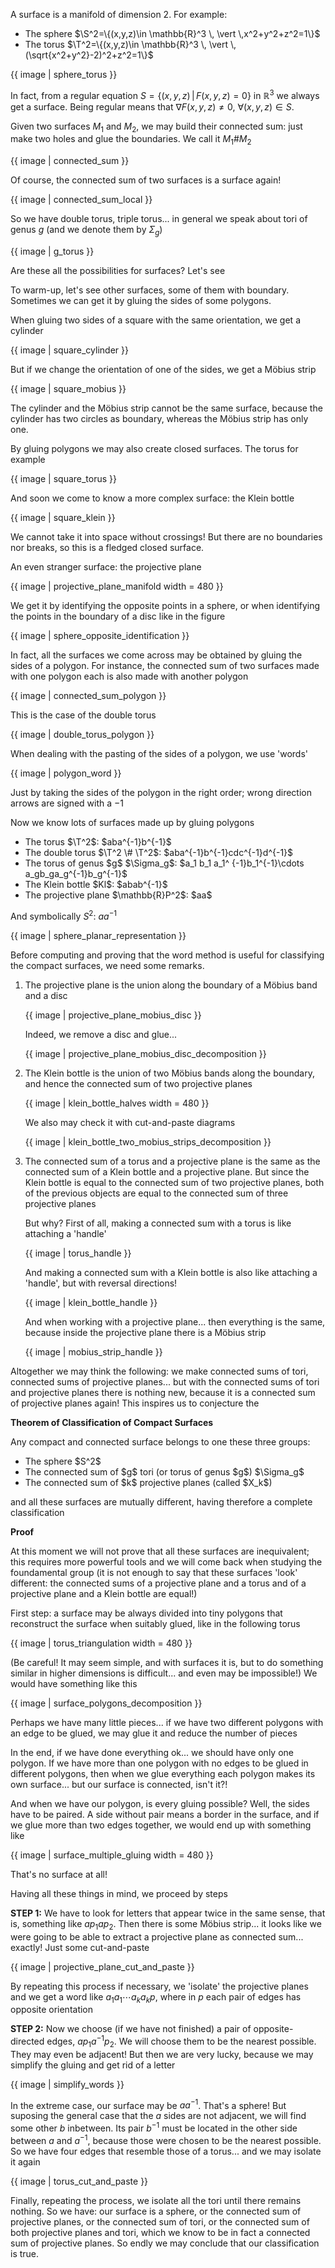 A surface is a manifold of dimension 2. For example:

<ul>
<li>The sphere $\S^2=\{(x,y,z)\in \mathbb{R}^3 \, \vert \,x^2+y^2+z^2=1\}$</li>
<li>The torus $\T^2=\{(x,y,z)\in \mathbb{R}^3 \, \vert \, (\sqrt{x^2+y^2}-2)^2+z^2=1\}$</li>
</ul>

{{ image | sphere_torus }}

In fact, from a regular equation $S=\{(x,y,z) \, \vert \, F(x,y,z)=0\}$ in $\mathbb{R}^3$ we always get a surface. Being regular means that $\nabla F(x,y,z) \neq 0$, $\forall (x,y,z)\in S$.

Given two surfaces $M_1$ and $M_2$, we may build their connected sum: just make two holes and glue the boundaries. We call it $M_1 \# M_2$

{{ image | connected_sum }}

Of course, the connected sum of two surfaces is a surface again!

{{ image | connected_sum_local }}

So we have double torus, triple torus... in general we speak about tori of genus $g$ (and we denote them by $\Sigma_g$)

{{ image | g_torus }}

Are these all the possibilities for surfaces? Let's see

To warm-up, let's see other surfaces, some of them with boundary. Sometimes we can get it by gluing the sides of some polygons.

When gluing two sides of a square with the same orientation, we get a cylinder

{{ image | square_cylinder }}

But if we change the orientation of one of the sides, we get a Möbius strip

{{ image | square_mobius }}

The cylinder and the Möbius strip cannot be the same surface, because the cylinder has two circles as boundary, whereas the Möbius strip has only one.

By gluing polygons we may also create closed surfaces. The torus for example

{{ image | square_torus }}

And soon we come to know a more complex surface: the Klein bottle

{{ image | square_klein }}

We cannot take it into space without crossings! But there are no boundaries nor breaks, so this is a fledged closed surface.

An even stranger surface: the projective plane

{{ image | projective_plane_manifold width = 480 }}

We get it by identifying the opposite points in a sphere, or when identifying the points in the boundary of a disc like in the figure

{{ image | sphere_opposite_identification }}

In fact, all the surfaces we come across may be obtained by gluing the sides of a polygon. For instance, the connected sum of two surfaces made with one polygon each is also made with another polygon

{{ image | connected_sum_polygon }}

This is the case of the double torus

{{ image | double_torus_polygon }}

When dealing with the pasting of the sides of a polygon, we use 'words'

{{ image | polygon_word }}

Just by taking the sides of the polygon in the right order; wrong direction arrows are signed with a $-1$

Now we know lots of surfaces made up by gluing polygons

<ul>
<li>The torus $\T^2$: $aba^{-1}b^{-1}$</li>
<li>The double torus $\T^2 \# \T^2$: $aba^{-1}b^{-1}cdc^{-1}d^{-1}$</li>
<li>The torus of genus $g$ $\Sigma_g$: $a_1 b_1 a_1^ {-1}b_1^{-1}\cdots a_gb_ga_g^{-1}b_g^{-1}$</li>
<li>The Klein bottle $Kl$: $abab^{-1}$</li>
<li>The projective plane $\mathbb{R}P^2$: $aa$</li>
</ul>

And symbolically $S^2$: $aa^{-1}$

{{ image | sphere_planar_representation }}

Before computing and proving that the word method is useful for classifying the compact surfaces, we need some remarks.

<ol>
<li>
The projective plane is the union along the boundary of a Möbius band and a disc 

{{ image | projective_plane_mobius_disc }}

Indeed, we remove a disc and glue...

{{ image | projective_plane_mobius_disc_decomposition }}
</li>
<li>
The Klein bottle is the union of two Möbius bands along the boundary, and hence the connected sum of two projective planes

{{ image | klein_bottle_halves width = 480 }}

We also may check it with cut-and-paste diagrams

{{ image | klein_bottle_two_mobius_strips_decomposition }}
</li>
<li>
The connected sum of a torus and a projective plane is the same as the connected sum of a Klein bottle and a projective plane. But since the Klein bottle is equal to the connected sum of two projective planes, both of the previous objects are equal to the connected sum of three projective planes
    
But why? First of all, making a connected sum with a torus is like attaching a 'handle'

{{ image | torus_handle }}

And making a connected sum with a Klein bottle is also like attaching a 'handle', but with reversal directions!

{{ image | klein_bottle_handle }}

And when working with a projective plane... then everything is the same, because inside the projective plane there is a Möbius strip

{{ image | mobius_strip_handle }}
</li>
</ol>

Altogether we may think the following: we make connected sums of tori, connected sums of projective planes... but with the connected sums of tori and projective planes there is nothing new, because it is a connected sum of projective planes again! This inspires us to conjecture the

**Theorem of Classification of Compact Surfaces**

Any compact and connected surface belongs to one these three groups:

<ul>
<li>The sphere $S^2$</li>
<li>The connected sum of $g$ tori (or torus of genus $g$) $\Sigma_g$</li>
<li>The connected sum of $k$ projective planes (called $X_k$)</li>
</ul>

and all these surfaces are mutually different, having therefore a complete classification

**Proof**

At this moment we will not prove that all these surfaces are inequivalent; this requires more powerful tools and we will come back when studying the foundamental group (it is not enough to say that these surfaces 'look' different: the connected sums of a projective plane and a torus and of a projective plane and a Klein bottle are equal!)

First step: a surface may be always divided into tiny polygons that reconstruct the surface when suitably glued, like in the following torus

{{ image | torus_triangulation width = 480 }}

(Be careful! It may seem simple, and with surfaces it is, but to do something similar in higher dimensions is difficult... and even may be impossible!) We would have something like this

{{ image | surface_polygons_decomposition }}

Perhaps we have many little pieces... if we have two different polygons with an edge to be glued, we may glue it and reduce the number of pieces

In the end, if we have done everything ok... we should have only one polygon. If we have more than one polygon with no edges to be glued in different polygons, then when we glue everything each polygon makes its own surface... but our surface is connected, isn't it?!

And when we have our polygon, is every gluing possible? Well, the sides have to be paired. A side without pair means a border in the surface, and if we glue more than two edges together, we would end up with something like

{{ image | surface_multiple_gluing width = 480 }}

That's no surface at all!

Having all these things in mind, we proceed by steps

**STEP 1:** We have to look for letters that appear twice in the same sense, that is, something like $ap_1ap_2$. Then there is some Möbius strip... it looks like we were going to be able to extract a projective plane as connected sum... exactly! Just some cut-and-paste

{{ image | projective_plane_cut_and_paste }}

By repeating this process if necessary, we 'isolate' the projective planes and we get a word like $a_1a_1\cdots a_ka_kp$, where in $p$ each pair of edges has opposite orientation

**STEP 2:** Now we choose (if we have not finished) a pair of opposite-directed edges, $ap_1a^{-1}p_2$. We will choose them to be the nearest possible. They may even be adjacent! But then we are very lucky, because we may simplify the gluing and get rid of a letter

{{ image | simplify_words }}

In the extreme case, our surface may be $aa^{-1}$. That's a sphere! But suposing the general case that the $a$ sides are not adjacent, we will find some other $b$ inbetween. Its pair $b^{-1}$ must be located in the other side between $a$ and $a^{-1}$, because those were chosen to be the nearest possible. So we have four edges that resemble those of a torus... and we may isolate it again

{{ image | torus_cut_and_paste }}

Finally, repeating the process, we isolate all the tori until there remains nothing. So we have: our surface is a sphere, or the connected sum of projective planes, or the connected sum of tori, or the connected sum of both projective planes and tori, which we know to be in fact a connected sum of projective planes. So endly we may conclude that our classification is true.